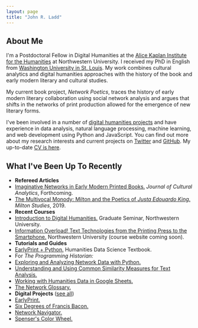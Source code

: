 ```yaml
---
layout: page
title: "John R. Ladd"
---
```



<section class="fl w-100 w-50-ns pa2 pr4 f4-ns f5">
  <h1 class="f2">About Me</h1>
  <p>
  I'm a Postdoctoral Fellow in Digital Humanities at the <a class="link green dim" href="https://humanities.northwestern.edu/about/people/postdoctoral-fellows-here-program/index.html">Alice Kaplan Institute for the Humanities</a> at Northwestern University. I received my PhD in English from <a class="link green dim" href="https://english.wustl.edu/">Washington University in St. Louis</a>. My work combines cultural analytics and digital humanities approaches with the history of the book and early modern literary and cultural studies. 
  </p>

  <p>
  My current book project, <em>Network Poetics</em>, traces the history of early modern literary collaboration using social network analysis and argues that shifts in the networks of print production allowed for the emergence of new literary forms. 
  </p>

  <p>
  I've been involved in a number of <a class="link dim hover green" href="/projects">digital humanities projects</a> and have experience in data analysis, natural language processing, machine learning, and web development using Python and JavaScript. You can find out more about my research interests and current projects on <a class="link dim hover green" href="https://twitter.com/johnrladd">Twitter</a> and <a class="link dim hover green" href="https://github.com/jrladd/">GitHub</a>. My up-to-date <a class="link dim hover green" href="/cv.pdf">CV is here</a>.
  </p>
</section>
<section class="fl w-100 w-50-ns pa2 f5">
  <h1 class="f2">What I've Been Up To Recently</h1>
  <ul class="list pl0">
  <li><strong>Refereed Articles</strong></li>
  <li class="pl4"><a class="link dim green" href>Imaginative Networks in Early Modern Printed Books.</a> <em>Journal of Cultural Analytics</em>, Forthcoming.</li>
  <li class="pl4"><a class="link dim green" href="http://doi.org/10.1353/mlt.2019.0000">The Multivocal Monody: Milton and the Poetics of <em>Justa Edouardo King</em>.</a> <em>Milton Studies</em>, 2019.</li>
  <li><strong>Recent Courses</strong></li>
  <li class="pl4"><a class="link dim green" href="https://jrladd.com/dh2020">Introduction to Digital Humanities.</a> Graduate Seminar, Northwestern University.</li>
  <li class="pl4"><a class="link dim green" href>Information Overload! Text Technologies from the Printing Press to the Smartphone.</a> Northwestern University (course website coming soon).</li>
  <li><strong>Tutorials and Guides</strong></li>
  <li class="pl4"><a class="link dim green" href="https://earlyprint.org/jupyterbook/intro.html">EarlyPrint + Python.</a> Humanities Data Science Textbook.</li>
  <li class="pl4">For <em>The Programming Historian:</em></li>
  <li class="pl5"><a class="link dim green" href="https://programminghistorian.org/lessons/exploring-and-analyzing-network-data-with-python">Exploring and Analyzing Network Data with Python.</a></li>
  <li class="pl5"><a class="link dim green" href="https://programminghistorian.org/en/lessons/common-similarity-measures">Understanding and Using Common Similarity Measures for Text Analysis.</a></li>
  <li class="pl4"><a class="link dim green" href="https://jrladd.com/spreadsheets.html">Working with Humanities Data in Google Sheets.</a></li>
  <li class="pl4"><a class="link dim green" href="https://jrladd.com/network-glossary.html">The Network Glossary.</a></li>
  <li><strong>Digital Projects</strong> (<a class="link dim green" href="https://jrladd.com/projects">see all</a>)</li>
  <li class="pl4"><a class="link dim green" href="https://earlyprint.org">EarlyPrint.</a></li>
  <li class="pl4"><a class="link dim green" href="http://sixdegreesoffrancisbacon.com">Six Degrees of Francis Bacon.</a></li>
  <li class="pl4"><a class="link dim green" href="https://network-navigator.library.cmu.edu/">Network Navigator.</a></li>
  <li class="pl4"><a class="link dim green" href="https://jrladd.com/colorwheel/">Spenser's Color Wheel.</a></li>
  </ul>
</section>
